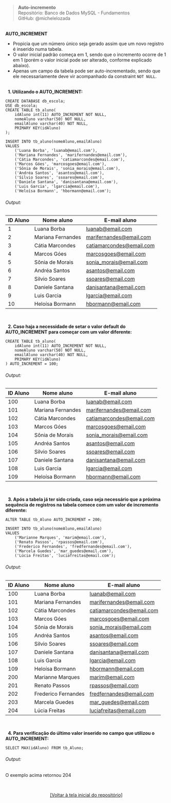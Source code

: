 > **Auto-incremento**     
> Repositório: Banco de Dados MySQL - Fundamentos  
> GitHub: @michelelozada
&nbsp;
     
&nbsp;  
**AUTO_INCREMENT**  
- Propicia que um número único seja gerado assim que um novo registro é inserido numa tabela.  
- O valor inicial padrão começa em 1, sendo que o incremento ocorre de 1 em 1 (porém o valor inicial pode ser alterado, conforme explicado abaixo).  
- Apenas um campo da tabela pode ser auto-incrementado, sendo que ele necessariamente deve vir acompanhado da constraint `NOT NULL`.  
&nbsp;
     
&nbsp;
**1. Utilizando o AUTO_INCREMENT:**  
```mysql
CREATE DATABASE db_escola;
USE db_escola;
CREATE TABLE tb_aluno(
	idAluno int(11) AUTO_INCREMENT NOT NULL,
	nomeAluno varchar(50) NOT NULL,
	emailAluno varchar(40) NOT NULL,
	PRIMARY KEY(idAluno)
);

INSERT INTO tb_aluno(nomeAluno,emailAluno) 
VALUES 
	('Luana Borba', 'luanab@email.com'),
	('Mariana Fernandes', 'marifernandes@email.com'),
	('Cátia Marcondes', 'catiamarcondes@email.com'),
	('Marcos Góes', 'marcosgoes@email.com'),
	('Sônia de Morais', 'sonia_morais@email.com'),
	('Andréa Santos', 'asantos@email.com'),
	('Silvio Soares', 'ssoares@email.com'),
	('Daniele Santana', 'danisantana@email.com'),
	('Luis Garcia', 'lgarcia@email.com'),
	('Heloísa Bormann', 'hbormann@email.com');
```
###### Output:  
| ID Aluno | Nome aluno | E-mail aluno |
| ------   | -----      | -----        |
| 1 |	Luana Borba | luanab@email.com |
| 2 |	Mariana Fernandes | marifernandes@email.com |
| 3 | Cátia Marcondes | catiamarcondes@email.com |
| 4 |	Marcos Góes | marcosgoes@email.com |
| 5 | Sônia de Morais | sonia_morais@email.com |
| 6 | Andréa Santos|  asantos@email.com |
| 7 | Silvio Soares | ssoares@email.com |
| 8 | Daniele Santana | danisantana@email.com |
| 9 | Luis Garcia | lgarcia@email.com |
| 10| Heloísa Bormann | hbormann@email.com |

&nbsp;
     
&nbsp;
**2. Caso haja a necessidade de setar o valor default do AUTO_INCREMENT para começar com um valor diferente:**  
```mysql
CREATE TABLE tb_aluno(
	idAluno int(11) AUTO_INCREMENT NOT NULL,
	nomeAluno varchar(50) NOT NULL,
	emailAluno varchar(40) NOT NULL,
	PRIMARY KEY(idAluno)
) AUTO_INCREMENT = 100;
```
###### Output:  
| ID Aluno | Nome aluno        | E-mail aluno             |
| ------   | -----             | -----                    |
| 100      | Luana Borba       | luanab@email.com         |
| 101	   | Mariana Fernandes | marifernandes@email.com  |
| 102	   | Cátia Marcondes   | catiamarcondes@email.com |
| 103	   | Marcos Góes       | marcosgoes@email.com     |
| 104	   | Sônia de Morais   | sonia_morais@email.com   |
| 105	   | Andréa Santos     | asantos@email.com        |
| 106	   | Silvio Soares     | ssoares@email.com        |
| 107	   | Daniele Santana   | danisantana@email.com    |
| 108	   | Luis Garcia       | lgarcia@email.com        |
| 109	   | Heloísa Bormann   | hbormann@email.com       |

&nbsp;
     
&nbsp;
**3. Após a tabela já ter sido criada, caso seja necessário que a próxima sequência de registros na tabela comece com um valor de incremento diferente:**  
```mysql
ALTER TABLE tb_Aluno AUTO_INCREMENT = 200;

INSERT INTO tb_aluno(nomeAluno,emailAluno) 
VALUES 
	('Marianne Marques', 'marim@email.com'),
	('Renato Passos', 'rpassos@email.com'),
	('Frederico Fernandes', 'fredfernandes@email.com'),
	('Marcela Guedes', 'mar_guedes@email.com'),
	('Lúcia Freitas', 'luciafreitas@email.com');
```
###### Output:  
| ID Aluno | Nome aluno | E-mail aluno |
| ------   | -----      | -----        |
| 100 |	Luana Borba | luanab@email.com
| 101 |	Mariana Fernandes | marifernandes@email.com |
| 102 |	Cátia Marcondes | catiamarcondes@email.com |
| 103 | Marcos Góes | marcosgoes@email.com |
| 104 | Sônia de Morais | sonia_morais@email.com |
| 105 | Andréa Santos | asantos@email.com |
| 106 | Silvio Soares | ssoares@email.com |
| 107 | Daniele Santana | danisantana@email.com |
| 108 | Luis Garcia | lgarcia@email.com |
| 109 | Heloísa Bormann | hbormann@email.com |
| 200 | Marianne Marques | marim@email.com |
| 201 | Renato Passos | rpassos@email.com |
| 202 | Frederico Fernandes | fredfernandes@email.com |
| 203 | Marcela Guedes | mar_guedes@email.com |
| 204 | Lúcia Freitas | luciafreitas@email.com |

&nbsp;
     
&nbsp;
**4. Para verificação do último valor inserido no campo que utilizou o AUTO_INCREMENT:**  
```mysql
SELECT MAX(idAluno) FROM tb_Aluno;
```
###### Output:  
O exemplo acima retornou 204

&nbsp;

<div align="center">
<a href="https://github.com/michelelozada/Banco-de-Dados-MySQL-Fundamentos">[Voltar à tela inicial do repositório]</a>
</div>